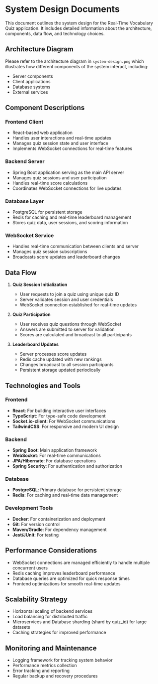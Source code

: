 # System Design Documents

This document outlines the system design for the Real-Time Vocabulary Quiz application. It includes detailed information about the architecture, components, data flow, and technology choices.

## Architecture Diagram

Please refer to the architecture diagram in `system-design.png` which illustrates how different components of the system interact, including:
- Server components
- Client applications
- Database systems
- External services

## Component Descriptions

### Frontend Client
- React-based web application
- Handles user interactions and real-time updates
- Manages quiz session state and user interface
- Implements WebSocket connections for real-time features

### Backend Server
- Spring Boot application serving as the main API server
- Manages quiz sessions and user participation
- Handles real-time score calculations
- Coordinates WebSocket connections for live updates

### Database Layer
- PostgreSQL for persistent storage
- Redis for caching and real-time leaderboard management
- Stores quiz data, user sessions, and scoring information

### WebSocket Service
- Handles real-time communication between clients and server
- Manages quiz session subscriptions
- Broadcasts score updates and leaderboard changes

## Data Flow

1. **Quiz Session Initialization**
   - User requests to join a quiz using unique quiz ID
   - Server validates session and user credentials
   - WebSocket connection established for real-time updates

2. **Quiz Participation**
   - User receives quiz questions through WebSocket
   - Answers are submitted to server for validation
   - Scores are calculated and broadcast to all participants

3. **Leaderboard Updates**
   - Server processes score updates
   - Redis cache updated with new rankings
   - Changes broadcast to all session participants
   - Persistent storage updated periodically

## Technologies and Tools

### Frontend
- **React**: For building interactive user interfaces
- **TypeScript**: For type-safe code development
- **Socket.io-client**: For WebSocket communications
- **TailwindCSS**: For responsive and modern UI design

### Backend
- **Spring Boot**: Main application framework
- **WebSocket**: For real-time communications
- **JPA/Hibernate**: For database operations
- **Spring Security**: For authentication and authorization

### Database
- **PostgreSQL**: Primary database for persistent storage
- **Redis**: For caching and real-time data management

### Development Tools
- **Docker**: For containerization and deployment
- **Git**: For version control
- **Maven/Gradle**: For dependency management
- **Jest/JUnit**: For testing

## Performance Considerations

- WebSocket connections are managed efficiently to handle multiple concurrent users
- Redis caching improves leaderboard performance
- Database queries are optimized for quick response times
- Frontend optimizations for smooth real-time updates

## Scalability Strategy

- Horizontal scaling of backend services
- Load balancing for distributed traffic
- Microservices and Database sharding (shard by quiz_id) for large datasets
- Caching strategies for improved performance

## Monitoring and Maintenance

- Logging framework for tracking system behavior
- Performance metrics collection
- Error tracking and reporting
- Regular backup and recovery procedures
